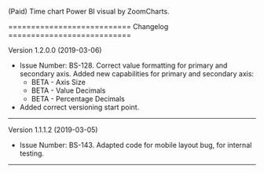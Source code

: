 (Paid) Time chart Power BI visual by ZoomCharts.

=========================== Changelog ===========================

Version 1.2.0.0 (2019-03-06)

* Issue Number: BS-128.
  Correct value formatting for primary and secondary axis.
  Added new capabilities for primary and secondary axis:
    - BETA - Axis Size
    - BETA - Value Decimals
    - BETA - Percentage Decimals
* Added correct versioning start point.

-----------------------------------------------------------------

Version 1.1.1.2 (2019-03-05)

* Issue Number: BS-143.
  Adapted code for mobile layout bug, for internal testing.

-----------------------------------------------------------------
